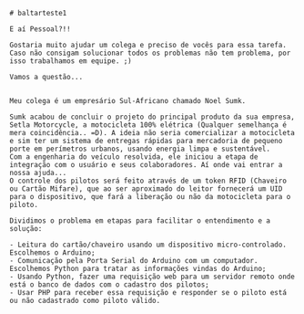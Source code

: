 	# baltarteste1

	E aí Pessoal?!!

	Gostaria muito ajudar um colega e preciso de vocês para essa tarefa. Caso não consigam solucionar todos os problemas não tem problema, por isso trabalhamos em equipe. ;)

	Vamos a questão...


	Meu colega é um empresário Sul-Africano chamado Noel Sumk.

	Sumk acabou de concluir o projeto do principal produto da sua empresa, Setla Motorcycle, a motocicleta 100% elétrica (Qualquer semelhança é mera coincidência.. =D). A ideia não seria comercializar a motocicleta e sim ter um sistema de entregas rápidas para mercadoria de pequeno porte em perímetros urbanos, usando energia limpa e sustentável.
	Com a engenharia do veículo resolvida, ele iniciou a etapa de integração com o usuário e seus colaboradores. Aí onde vai entrar a nossa ajuda...
	O controle dos pilotos será feito através de um token RFID (Chaveiro ou Cartão Mifare), que ao ser aproximado do leitor fornecerá um UID para o dispositivo, que fará a liberação ou não da motocicleta para o piloto.

	Dividimos o problema em etapas para facilitar o entendimento e a solução:

	- Leitura do cartão/chaveiro usando um dispositivo micro-controlado. Escolhemos o Arduino;
	- Comunicação pela Porta Serial do Arduino com um computador. Escolhemos Python para tratar as informações vindas do Arduino;
	- Usando Python, fazer uma requisição web para um servidor remoto onde está o banco de dados com o cadastro dos pilotos;
	- Usar PHP para receber essa requisição e responder se o piloto está ou não cadastrado como piloto válido.